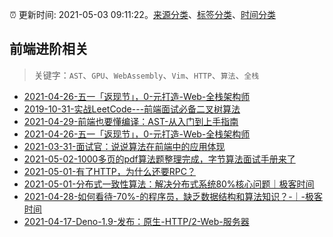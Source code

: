 :alarm_clock: 更新时间: 2021-05-03 09:11:22。[来源分类](../README.md)、[标签分类](../TAGS.md)、[时间分类](../TIMELINE.md)

## 前端进阶相关


> 关键字：`AST`、`GPU`、`WebAssembly`、`Vim`、`HTTP`、`算法`、`全栈`



- [2021-04-26-五一「返现节」，0-元打造-Web-全栈架构师](https://www.ershicimi.com/p/72cdd3f988f1d6e70bedb7c902326775) 
- [2019-10-31-实战LeetCode---前端面试必备二叉树算法](https://www.ershicimi.com/p/f3413b58491ac20f4c17a09b8a0af5e1) 
- [2021-04-29-前端也要懂编译：AST-从入门到上手指南](https://www.ershicimi.com/p/bf30277e82964e217b34848505cf683d) 
- [2021-04-26-五一「返现节」，0-元打造-Web-全栈架构师](https://www.ershicimi.com/p/0d70470be0cd5040a2dd747bfc2a39d1) 
- [2021-03-31-面试官：说说算法在前端中的应用体现](https://www.ershicimi.com/p/053c0c1f1cf722d0cc7929255b2a5219) 
- [2021-05-02-1000多页的pdf算法题整理完成，字节算法面试手册来了](https://www.ershicimi.com/p/996e8905b6f47ef761bee4b643e8b762) 
- [2021-05-01-有了HTTP，为什么还要RPC？](https://www.ershicimi.com/p/efa1b03150979c43edf61bb25edaedbb) 
- [2021-05-01-分布式一致性算法：解决分布式系统80%核心问题｜极客时间](https://www.ershicimi.com/p/ca136b774c0ae4b54bbd3d73e8f62759) 
- [2021-04-28-如何看待-70%-的程序员，缺乏数据结构和算法知识？-｜-极客时间](https://www.ershicimi.com/p/56ff22ef079187c309f07e1e3e6e0205) 
- [2021-04-17-Deno-1.9-发布：原生-HTTP/2-Web-服务器](https://www.ershicimi.com/p/6418de35a064aa5d11756bf8c5b2bb29) 